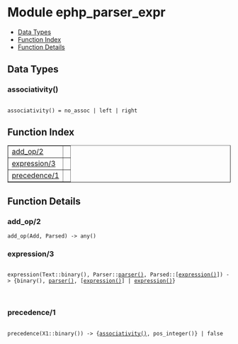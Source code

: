 

# Module ephp_parser_expr #
* [Data Types](#types)
* [Function Index](#index)
* [Function Details](#functions)

<a name="types"></a>

## Data Types ##




### <a name="type-associativity">associativity()</a> ###


<pre><code>
associativity() = no_assoc | left | right
</code></pre>

<a name="index"></a>

## Function Index ##


<table width="100%" border="1" cellspacing="0" cellpadding="2" summary="function index"><tr><td valign="top"><a href="#add_op-2">add_op/2</a></td><td></td></tr><tr><td valign="top"><a href="#expression-3">expression/3</a></td><td></td></tr><tr><td valign="top"><a href="#precedence-1">precedence/1</a></td><td></td></tr></table>


<a name="functions"></a>

## Function Details ##

<a name="add_op-2"></a>

### add_op/2 ###

`add_op(Add, Parsed) -> any()`

<a name="expression-3"></a>

### expression/3 ###

<pre><code>
expression(Text::binary(), Parser::<a href="#type-parser">parser()</a>, Parsed::[<a href="#type-expression">expression()</a>]) -&gt; {binary(), <a href="#type-parser">parser()</a>, [<a href="#type-expression">expression()</a>] | <a href="#type-expression">expression()</a>}
</code></pre>
<br />

<a name="precedence-1"></a>

### precedence/1 ###

<pre><code>
precedence(X1::binary()) -&gt; {<a href="#type-associativity">associativity()</a>, pos_integer()} | false
</code></pre>
<br />

